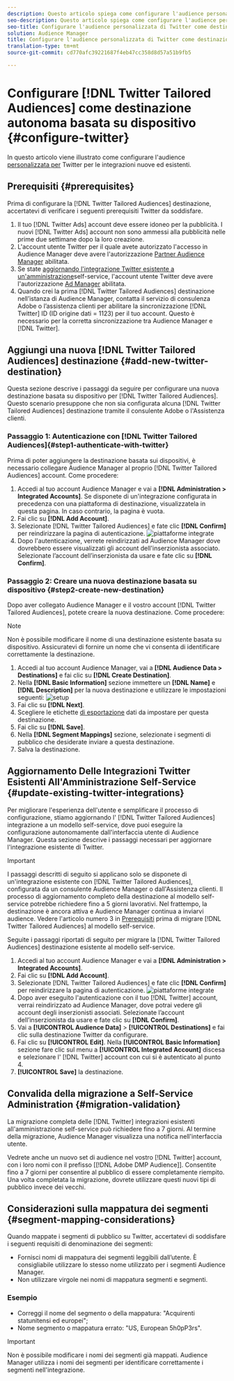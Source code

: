 ```yaml
---
description: Questo articolo spiega come configurare l'audience personalizzata per Twitter per le integrazioni nuove ed esistenti.
seo-description: Questo articolo spiega come configurare l'audience personalizzata per Twitter per le integrazioni nuove ed esistenti.
seo-title: Configurare l'audience personalizzata di Twitter come destinazione autonoma basata su dispositivo
solution: Audience Manager
title: Configurare l'audience personalizzata di Twitter come destinazione autonoma basata su dispositivo
translation-type: tm+mt
source-git-commit: cd770afc39221687f4eb47cc358d8d57a51b9fb5

---
```



# Configurare [!DNL Twitter Tailored Audiences] come destinazione autonoma basata su dispositivo {#configure-twitter}

In questo articolo viene illustrato come configurare l'audience [personalizzata per](https://business.twitter.com/en/targeting/tailored-audiences.html) Twitter per le integrazioni nuove ed esistenti.

## Prerequisiti {#prerequisites}

Prima di configurare la [!DNL Twitter Tailored Audiences] destinazione, accertatevi di verificare i seguenti prerequisiti Twitter da soddisfare.

1. Il tuo [!DNL Twitter Ads] account deve essere idoneo per la pubblicità. I nuovi [!DNL Twitter Ads] account non sono ammessi alla pubblicità nelle prime due settimane dopo la loro creazione.
1. L'account utente Twitter per il quale avete autorizzato l'accesso in Audience Manager deve avere l'autorizzazione [Partner Audience Manager](https://business.twitter.com/en/help/troubleshooting/multi-user-login-faq.html#accesslevels) abilitata.
1. Se state [aggiornando l'integrazione Twitter esistente a un'amministrazione](#update-existing-twitter-integrations)self-service, l'account utente Twitter deve avere l'autorizzazione [Ad Manager](https://business.twitter.com/en/help/troubleshooting/multi-user-login-faq.html#accesslevels) abilitata.
1. Quando crei la prima [!DNL Twitter Tailored Audiences] destinazione nell’istanza di Audience Manager, contatta il servizio di consulenza Adobe o l’assistenza clienti per abilitare la sincronizzazione [!DNL Twitter] ID (ID origine dati = 1123) per il tuo account. Questo è necessario per la corretta sincronizzazione tra Audience Manager e [!DNL Twitter].

## Aggiungi una nuova [!DNL Twitter Tailored Audiences] destinazione {#add-new-twitter-destination}

Questa sezione descrive i passaggi da seguire per configurare una nuova destinazione basata su dispositivo per [!DNL Twitter Tailored Audiences]. Questo scenario presuppone che non sia configurata alcuna [!DNL Twitter Tailored Audiences] destinazione tramite il consulente Adobe o l'Assistenza clienti.

### Passaggio 1: Autenticazione con [!DNL Twitter Tailored Audiences]{#step1-authenticate-with-twitter}

Prima di poter aggiungere la destinazione basata sui dispositivi, è necessario collegare Audience Manager al proprio [!DNL Twitter Tailored Audiences] account. Come procedere:

1. Accedi al tuo account Audience Manager e vai a **[!DNL Administration > Integrated Accounts]**. Se disponete di un'integrazione configurata in precedenza con una piattaforma di destinazione, visualizzatela in questa pagina. In caso contrario, la pagina è vuota.
2. Fai clic su **[!DNL Add Account]**.
3. Selezionate [!DNL Twitter Tailored Audiences] e fate clic **[!DNL Confirm]** per reindirizzare la pagina di autenticazione.                     ![piattaforme integrate](assets/dbd-integrated-platforms.png)
4. Dopo l'autenticazione, verrete reindirizzati ad Audience Manager dove dovrebbero essere visualizzati gli account dell'inserzionista associato. Selezionate l’account dell’inserzionista da usare e fate clic su **[!DNL Confirm]**.

### Passaggio 2: Creare una nuova destinazione basata su dispositivo {#step2-create-new-destination}

Dopo aver collegato Audience Manager e il vostro account [!DNL Twitter Tailored Audiences], potete creare la nuova destinazione. Come procedere:

>[!NOTE]
>
>Non è possibile modificare il nome di una destinazione esistente basata su dispositivo. Assicuratevi di fornire un nome che vi consenta di identificare correttamente la destinazione.

1. Accedi al tuo account Audience Manager, vai a **[!DNL Audience Data > Destinations]** e fai clic su **[!DNL Create Destination]**.
2. Nella **[!DNL Basic Information]** sezione immettere un **[!DNL Name]** e **[!DNL Description]** per la nuova destinazione e utilizzare le impostazioni seguenti: ![setup](assets/dbd-new-basic.png)
3. Fai clic su **[!DNL Next]**.
4. Scegliere le etichette [di esportazione](/help/using/features/data-export-controls.md#controls-labels) dati da impostare per questa destinazione.
5. Fai clic su **[!DNL Save]**.
6. Nella **[!DNL Segment Mappings]** sezione, selezionate i segmenti di pubblico che desiderate inviare a questa destinazione.
7. Salva la destinazione.

## Aggiornamento Delle Integrazioni Twitter Esistenti All'Amministrazione Self-Service {#update-existing-twitter-integrations}

Per migliorare l'esperienza dell'utente e semplificare il processo di configurazione, stiamo aggiornando l' [!DNL Twitter Tailored Audiences] integrazione a un modello self-service, dove puoi eseguire la configurazione autonomamente dall'interfaccia utente di Audience Manager. Questa sezione descrive i passaggi necessari per aggiornare l'integrazione esistente di Twitter.

>[!IMPORTANT]
>
>I passaggi descritti di seguito si applicano solo se disponete di un'integrazione esistente con [!DNL Twitter Tailored Audiences], configurata da un consulente Audience Manager o dall'Assistenza clienti. Il processo di aggiornamento completo della destinazione al modello self-service potrebbe richiedere fino a 5 giorni lavorativi. Nel frattempo, la destinazione è ancora attiva e Audience Manager continua a inviarvi audience.
> Vedere l'articolo numero 3 in [Prerequisiti](#prerequisites) prima di migrare [!DNL Twitter Tailored Audiences] al modello self-service.

Seguite i passaggi riportati di seguito per migrare la [!DNL Twitter Tailored Audiences] destinazione esistente al modello self-service.

1. Accedi al tuo account Audience Manager e vai a **[!DNL Administration > Integrated Accounts]**.
1. Fai clic su **[!DNL Add Account]**.
1. Selezionate [!DNL Twitter Tailored Audiences] e fate clic **[!DNL Confirm]** per reindirizzare la pagina di autenticazione. ![piattaforme integrate](assets/dbd-integrated-platforms.png)
1. Dopo aver eseguito l'autenticazione con il tuo [!DNL Twitter] account, verrai reindirizzato ad Audience Manager, dove potrai vedere gli account degli inserzionisti associati. Selezionate l’account dell’inserzionista da usare e fate clic su **[!DNL Confirm]**.
1. Vai a **[!UICONTROL Audience Data]** &gt; **[!UICONTROL Destinations]** e fai clic sulla destinazione Twitter da configurare.
1. Fai clic su **[!UICONTROL Edit]**. Nella **[!UICONTROL Basic Information]** sezione fare clic sul menu a **[!UICONTROL Integrated Account]** discesa e selezionare l' [!DNL Twitter] account con cui si è autenticato al punto 4.
1. **[!UICONTROL Save]** la destinazione.

## Convalida della migrazione a Self-Service Administration {#migration-validation}

La migrazione completa delle [!DNL Twitter] integrazioni esistenti all'amministrazione self-service può richiedere fino a 7 giorni. Al termine della migrazione, Audience Manager visualizza una notifica nell'interfaccia utente.

Vedrete anche un nuovo set di audience nel vostro [!DNL Twitter] account, con i loro nomi con il prefisso [[!DNL Adobe DMP Audience]]. Consentite fino a 7 giorni per consentire al pubblico di essere completamente riempito. Una volta completata la migrazione, dovrete utilizzare questi nuovi tipi di pubblico invece dei vecchi.

## Considerazioni sulla mappatura dei segmenti {#segment-mapping-considerations}

Quando mappate i segmenti di pubblico su Twitter, accertatevi di soddisfare i seguenti requisiti di denominazione dei segmenti:

* Fornisci nomi di mappatura dei segmenti leggibili dall’utente. È consigliabile utilizzare lo stesso nome utilizzato per i segmenti Audience Manager.
* Non utilizzare virgole nei nomi di mappatura segmenti e segmenti.

### Esempio 

* Correggi il nome del segmento o della mappatura: "Acquirenti statunitensi ed europei";
* Nome segmento o mappatura errato: "US, European 5h0pP3rs".

>[!IMPORTANT]
>
>Non è possibile modificare i nomi dei segmenti già mappati. Audience Manager utilizza i nomi dei segmenti per identificare correttamente i segmenti nell'integrazione.
